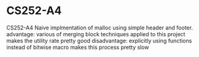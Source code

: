 # CS252-A4
CS252-A4
Naive implmentation of malloc using simple header and footer.
advantage: various of merging block techniques applied to this project makes the utility rate pretty good
disadvantage: explicitly using functions instead of bitwise macro makes this process pretty slow

